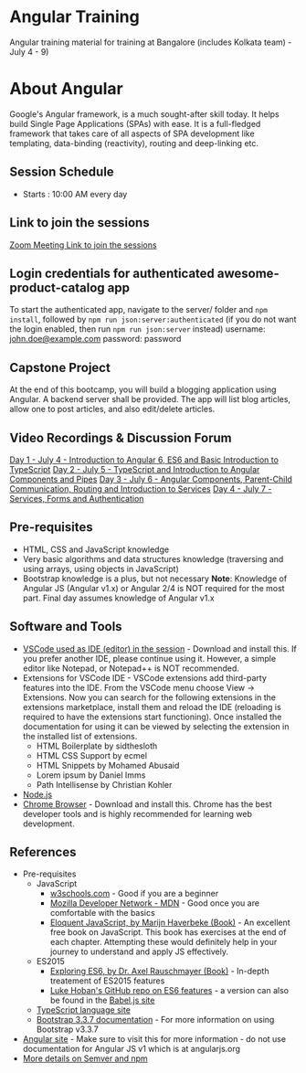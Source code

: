 # Angular Training
Angular training material for training at Bangalore (includes Kolkata team) - July 4 - 9)

# About Angular
Google's Angular framework, is a much sought-after skill today. It helps build Single Page Applications 
(SPAs) with ease. It is a full-fledged framework that takes care of all aspects of SPA development like templating, data-binding (reactivity), routing and deep-linking etc.

## Session Schedule
- Starts : 10:00 AM every day

## Link to join the sessions
[Zoom Meeting Link to join the sessions](https://zoom.us/j/621546378)

## Login credentials for authenticated awesome-product-catalog app
To start the authenticated app, navigate to the server/ folder and ```npm install```, followed by ```npm run json:server:authenticated``` (if you do not want the login enabled, then run ```npm run json:server``` instead)
username: john.doe@example.com
password: password

## Capstone Project
At the end of this bootcamp, you will build a blogging application using Angular. A backend server shall be provided. The app will list blog articles, allow one to post articles, and also edit/delete articles.

## Video Recordings &amp; Discussion Forum
[Day 1 - July 4 - Introduction to Angular 6, ES6 and Basic Introduction to TypeScript](https://s3.amazonaws.com/corporate-trainings/eRevMax/angular-july-4-9-2018/july-4-2018.mp4)
[Day 2 - July 5 - TypeScript and Introduction to Angular Components and Pipes](https://s3.amazonaws.com/corporate-trainings/eRevMax/angular-july-4-9-2018/july-5-2018.mp4)
[Day 3 - July 6 - Angular Components, Parent-Child Communication, Routing and Introduction to Services](https://s3.amazonaws.com/corporate-trainings/eRevMax/angular-july-4-9-2018/july-6-2018.mp4)
[Day 4 - July 7 - Services, Forms and Authentication](https://s3.amazonaws.com/corporate-trainings/eRevMax/angular-july-4-9-2018/july-7-2018.mp4)

## Pre-requisites
- HTML, CSS and JavaScript knowledge
- Very basic algorithms and data structures knowledge (traversing and using arrays, using objects in JavaScript)
- Bootstrap knowledge is a plus, but not necessary
__Note__: Knowledge of Angular JS (Angular v1.x) or Angular 2/4 is NOT required for the most part. Final day assumes knowledge of Angular v1.x

## Software and Tools
- [VSCode used as IDE (editor) in the session](https://code.visualstudio.com/) - Download and install this. If you prefer another IDE, please continue using it. However, a simple editor like Notepad, or Notepad++ is NOT recommended.
- Extensions for VSCode IDE - VSCode extensions add third-party features into the IDE. From the VSCode menu choose View -> Extensions. Now you can search for the following extensions in the extensions marketplace, install them and reload the IDE (reloading is required to have the extensions start functioning). Once installed the documentation for using it can be viewed by selecting the extension in the installed list of extensions.
    - HTML Boilerplate by sidthesloth
    - HTML CSS Support by ecmel
    - HTML Snippets by Mohamed Abusaid
    - Lorem ipsum by Daniel Imms
    - Path Intellisense by Christian Kohler
- [Node.js](https://nodejs.org)
- [Chrome Browser](https://www.google.com/chrome/browser/desktop/index.html) - Download and install this. Chrome has the best developer tools and is highly recommended for learning web development.

## References
- Pre-requisites
    - JavaScript
        - [w3schools.com](https://www.w3schools.com/) - Good if you are a beginner
        - [Mozilla Developer Network - MDN](https://developer.mozilla.org/en-US/) - Good once you are comfortable with the basics
        - [Eloquent JavaScript, by Marijn Haverbeke (Book)](http://eloquentjavascript.net/) - An excellent free book on JavaScript. This book has exercises at the end of each chapter. Attempting these would definitely help in your journey to understand and apply JS effectively.
    - ES2015
        - [Exploring ES6, by Dr. Axel Rauschmayer (Book)](http://exploringjs.com/es6/) - In-depth treatement of ES2015 features
        - [Luke Hoban's GitHub repo on ES6 features](https://github.com/lukehoban/es6features#readme) - a version can also be found in the [Babel.js site](https://babeljs.io/learn-es2015/#ecmascript-2015-features-modules)
    - [TypeScript language site](https://www.typescriptlang.org/)
    - [Bootstrap 3.3.7 documentation](http://getbootstrap.com/docs/3.3/) - For more information on using Bootstrap v3.3.7
- [Angular site](https://angular.io/) - Make sure to visit this for more information - do not use documentation for Angular JS v1 which is at angularjs.org
- [More details on Semver and npm](https://docs.npmjs.com/misc/semver)